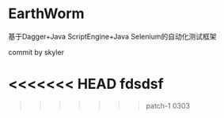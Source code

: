 # EarthWorm
基于Dagger+Java ScriptEngine+Java Selenium的自动化测试框架

commit by skyler


<<<<<<< HEAD
fdsdsf
=======
>>>>>>> patch-1
0303
